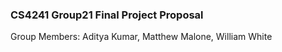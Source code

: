 ### CS4241 Group21 Final Project Proposal

Group Members: Aditya Kumar, Matthew Malone, William White
